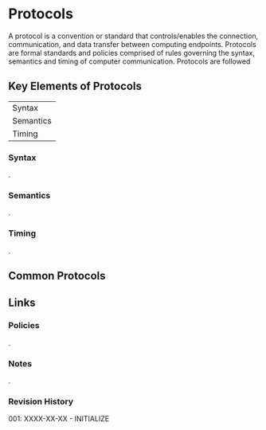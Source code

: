 # Protocols
A protocol is a convention or standard that controls/enables the connection, communication, and data transfer between computing endpoints. Protocols are formal standards and policies comprised of rules governing the syntax, semantics and timing of computer communication. Protocols are followed 
## Key Elements of Protocols
|  |
| ----- |
| Syntax |
| Semantics |
| Timing |
### Syntax
.
### Semantics
.
### Timing
.

## Common Protocols
## Links
### Policies
.
### Notes
.
### Revision History
001: XXXX-XX-XX - INITIALIZE